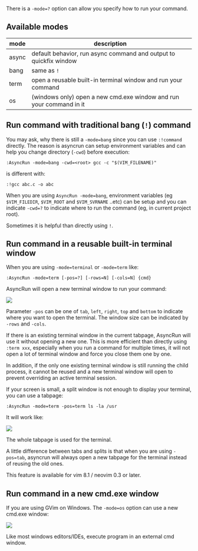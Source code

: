 There is a `-mode=?` option can allow you specify how to run your command. 

## Available modes

| mode | description |
|--|--|
| async | default behavior, run async command and output to quickfix window |
| bang | same as `!` |
| term | open a reusable built-in terminal window and run your command |
| os | (windows only) open a new cmd.exe window and run your command in it |


## Run command with traditional bang (`!`) command

You may ask, why there is still a `-mode=bang` since you can use `:!command` directly. The reason is asyncrun can setup environment variables and can help you change directory (`-cwd`) before execution:

```VimL
:AsyncRun -mode=bang -cwd=<root> gcc -c "$(VIM_FILENAME)"
```

is different with:

```VimL
:!gcc abc.c -o abc
```

When you are using `AsyncRun -mode=bang`, environment variables (eg `$VIM_FILEDIR`, `$VIM_ROOT` and `$VIM_SVRNAME` ..etc)
 can be setup and you can indicate `-cwd=?` to indicate where to run the command (eg, in current project root).

Sometimes it is helpful than directly using `!`.

## Run command in a reusable built-in terminal window

When you are using `-mode=terminal` or `-mode=term` like:

```VimL
:AsyncRun -mode=term [-pos=?] [-rows=N] [-cols=N] {cmd}
```

AsyncRun will open a new terminal window to run your command:

![](https://github.com/skywind3000/asyncrun.vim/raw/master/images/mode_term.png)

Parameter `-pos` can be one of `tab`, `left`, `right`, `top` and `bottom` to indicate where you want to open the terminal. The window size can be indicated by `-rows` and `-cols`.

If there is an existing terminal window in the current tabpage, AsyncRun will use it without opening a new one. This is more efficient than directly using `:term xxx`, especially when you run a command for multiple times, it will not open a lot of terminal window and force you close them one by one. 

In addition, if the only one existing terminal window is still running the child process, it cannot be reused and a new terminal window will open to prevent overriding an active terminal session.

If your screen is small, a split window is not enough to display your terminal, you can use a tabpage:

```VimL
:AsyncRun -mode=term -pos=term ls -la /usr
```

It will work like:

![](https://github.com/skywind3000/asyncrun.vim/raw/master/images/mode_term_2.png)

The whole tabpage is used for the terminal.

A little difference between tabs and splits is that when you are using `-pos=tab`, asyncrun will always open a new tabpage for the terminal instead of reusing the old ones.


This feature is available for vim 8.1 / neovim 0.3 or later.


## Run command in a new cmd.exe window

If you are using GVim on Windows. The `-mode=os` option can use a new cmd.exe window:

![](https://github.com/skywind3000/asyncrun.vim/raw/master/images/mode_os.png)

Like most windows editors/IDEs, execute program in an external cmd window.
